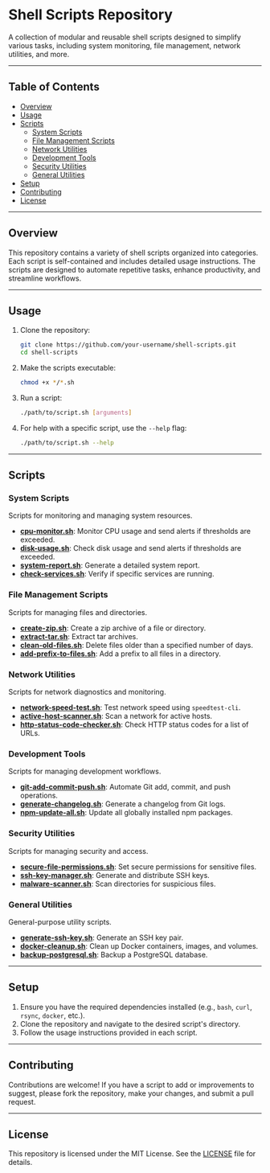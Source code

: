 # Shell Scripts Repository

A collection of modular and reusable shell scripts designed to simplify various tasks, including system monitoring, file management, network utilities, and more.

---

## Table of Contents

- [Overview](#overview)
- [Usage](#usage)
- [Scripts](#scripts)
  - [System Scripts](#system-scripts)
  - [File Management Scripts](#file-management-scripts)
  - [Network Utilities](#network-utilities)
  - [Development Tools](#development-tools)
  - [Security Utilities](#security-utilities)
  - [General Utilities](#general-utilities)
- [Setup](#setup)
- [Contributing](#contributing)
- [License](#license)

---

## Overview

This repository contains a variety of shell scripts organized into categories. Each script is self-contained and includes detailed usage instructions. The scripts are designed to automate repetitive tasks, enhance productivity, and streamline workflows.

---

## Usage

1. Clone the repository:
   ```bash
   git clone https://github.com/your-username/shell-scripts.git
   cd shell-scripts
   ```

2. Make the scripts executable:
   ```bash
   chmod +x */*.sh
   ```

3. Run a script:
   ```bash
   ./path/to/script.sh [arguments]
   ```

4. For help with a specific script, use the `--help` flag:
   ```bash
   ./path/to/script.sh --help
   ```

---

## Scripts

### System Scripts
Scripts for monitoring and managing system resources.

- **[cpu-monitor.sh](system-scripts/cpu-monitor.sh)**: Monitor CPU usage and send alerts if thresholds are exceeded.
- **[disk-usage.sh](system-scripts/disk-usage.sh)**: Check disk usage and send alerts if thresholds are exceeded.
- **[system-report.sh](system-scripts/system-report.sh)**: Generate a detailed system report.
- **[check-services.sh](system-scripts/check-services.sh)**: Verify if specific services are running.

### File Management Scripts
Scripts for managing files and directories.

- **[create-zip.sh](file-scripts/create-zip.sh)**: Create a zip archive of a file or directory.
- **[extract-tar.sh](file-scripts/extract-tar.sh)**: Extract tar archives.
- **[clean-old-files.sh](file-scripts/clean-old-files.sh)**: Delete files older than a specified number of days.
- **[add-prefix-to-files.sh](file-scripts/add-prefix-to-files.sh)**: Add a prefix to all files in a directory.

### Network Utilities
Scripts for network diagnostics and monitoring.

- **[network-speed-test.sh](network-and-connectivity/network-speed-test.sh)**: Test network speed using `speedtest-cli`.
- **[active-host-scanner.sh](network-and-connectivity/active-host-scanner.sh)**: Scan a network for active hosts.
- **[http-status-code-checker.sh](network-and-connectivity/http-status-code-checker.sh)**: Check HTTP status codes for a list of URLs.

### Development Tools
Scripts for managing development workflows.

- **[git-add-commit-push.sh](development-tools/git-add-commit-push.sh)**: Automate Git add, commit, and push operations.
- **[generate-changelog.sh](development-tools/generate-changelog.sh)**: Generate a changelog from Git logs.
- **[npm-update-all.sh](development-tools/npm-update-all.sh)**: Update all globally installed npm packages.

### Security Utilities
Scripts for managing security and access.

- **[secure-file-permissions.sh](security-utilities/secure-file-permissions.sh)**: Set secure permissions for sensitive files.
- **[ssh-key-manager.sh](security-utilities/ssh-key-manager.sh)**: Generate and distribute SSH keys.
- **[malware-scanner.sh](security-utilities/malware-scanner.sh)**: Scan directories for suspicious files.

### General Utilities
General-purpose utility scripts.

- **[generate-ssh-key.sh](utils/generate-ssh-key.sh)**: Generate an SSH key pair.
- **[docker-cleanup.sh](utils/docker-utils/docker-cleanup.sh)**: Clean up Docker containers, images, and volumes.
- **[backup-postgresql.sh](utils/services-utils/backup-postgresql.sh)**: Backup a PostgreSQL database.

---

## Setup

1. Ensure you have the required dependencies installed (e.g., `bash`, `curl`, `rsync`, `docker`, etc.).
2. Clone the repository and navigate to the desired script's directory.
3. Follow the usage instructions provided in each script.

---

## Contributing

Contributions are welcome! If you have a script to add or improvements to suggest, please fork the repository, make your changes, and submit a pull request.

---

## License

This repository is licensed under the MIT License. See the [LICENSE](LICENSE) file for details.